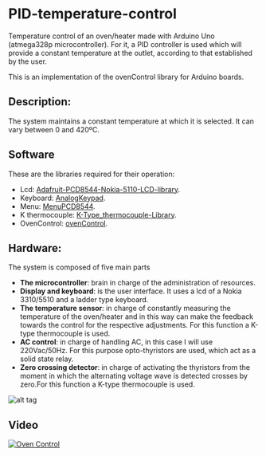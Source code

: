 # PID-temperature-control

Temperature control of an oven/heater made with Arduino Uno (atmega328p microcontroller).
For it, a PID controller is used which will provide a constant temperature at the outlet, according to that established by the user.

This is an implementation of the ovenControl library for Arduino boards.

## Description:
The system maintains a constant temperature at which it is selected. It can vary between 0 and 420ºC.

## Software
These are the libraries required for their operation:

* Lcd: [Adafruit-PCD8544-Nokia-5110-LCD-library](https://github.com/adafruit/Adafruit-PCD8544-Nokia-5110-LCD-library).
* Keyboard: [AnalogKeypad](https://github.com/kr4fty/AnalogKeyPad).
* Menu: [MenuPCD8544](https://github.com/kr4fty/MenuPCD8544).
* K thermocouple: [K-Type_thermocouple-Library](https://github.com/kr4fty/K-Type_thermocouple-Library).
* OvenControl: [ovenControl](https://github.com/kr4fty/ovenControl).


## Hardware:
The system is composed of five main parts

* **The microcontroller**: brain in charge of the administration of resources.
* **Display and keyboard**: is the user interface. It uses a lcd of a Nokia 3310/5510 and a ladder type keyboard.
* **The temperature sensor**: in charge of constantly measuring the temperature of the oven/heater and in this way can make the feedback towards the control for the respective adjustments. For this function a K-type thermocouple  is used.
* **AC control**: in charge of handling AC, in this case I will use 220Vac/50Hz. For this purpose opto-thyristors are used, which act as a solid state relay.
* **Zero crossing detector**: in charge of activating the thyristors from the moment in which the alternating voltage wave is detected crosses by zero.For this function a K-type thermocouple is used.

![alt tag](https://github.com/kr4fty/PID-temperature-control/blob/master/hardware/circuit.png)

## Video
[![Oven Control](https://img.youtube.com/vi/Dz5Lqh4SREI/0.jpg)](https://www.youtube.com/watch?v=Dz5Lqh4SREI "PID Oven Control")
